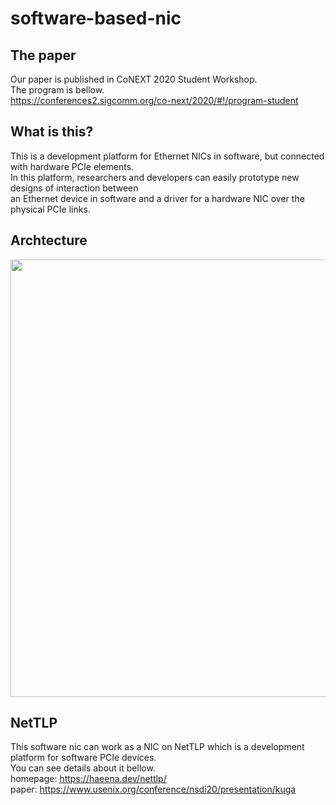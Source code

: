 # software-based-nic

## The paper
Our paper is published in CoNEXT 2020 Student Workshop. <br>
The program is bellow. <br>
https://conferences2.sigcomm.org/co-next/2020/#!/program-student <br>

## What is this?
This is a development platform for Ethernet NICs in software, but connected with hardware PCIe elements. <br>
In this platform, researchers and developers can easily prototype new designs of interaction between <br>
an Ethernet device in software and a driver for a hardware NIC over the physical PCIe links. <br>

## Archtecture
<img width="700" src="https://github.com/shiibaryu/software-based-nic/blob/master/pic/arch.png">

## NetTLP
This software nic can work as a NIC on NetTLP which is a development platform for software PCIe devices. <br>
You can see details about it bellow. <br>
homepage: https://haeena.dev/nettlp/ <br>
paper: https://www.usenix.org/conference/nsdi20/presentation/kuga
